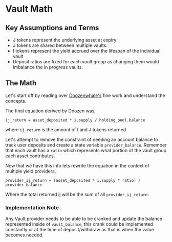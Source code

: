 # Vault Math

## Key Assumptions and Terms
 - J tokens represent the underlying asset at expiry
 - J tokens are shared between multiple vaults.
 - I tokens represent the yield accrued over the lifespan of the individual vault
 - Deposit ratios are fixed for each vault group as changing them would imbalance the in progress vaults.

## The Math
Let's start off by reading over [Doozenwhale's](https://github.com/Jungle-Finance/jungle-staking/blob/master/doc/math.md)
fine work and understand the concepts. 

The final equation derived by Doozen was,
```
ij_return = asset_deposited * i.supply / holding_pool.balance
```
where `ij_return` is the amount of I and J tokens returned.

Let's attempt to remove the constraint of needing an account balance to track user deposits and create a
state variable `provider_balance`. Remember that each vault has a `ratio` which represents what portion of the
vault group each asset contributes. 

Now that we have this info lets rewrite the equation in the context of multiple yield providers,
```
provider_ij_return = (asset_deposited * i.supply * ratio) / provider_balance
```
Where the total returned ij will be the sum of all `provider_ij_return`.

### Implementation Note
Any Vault provider needs to be able to be cranked and update the balance represented inside of
`vault_balance`, this crank could be implemented constantly or at the time of deposit/withdraw as that is when
the value becomes needed.